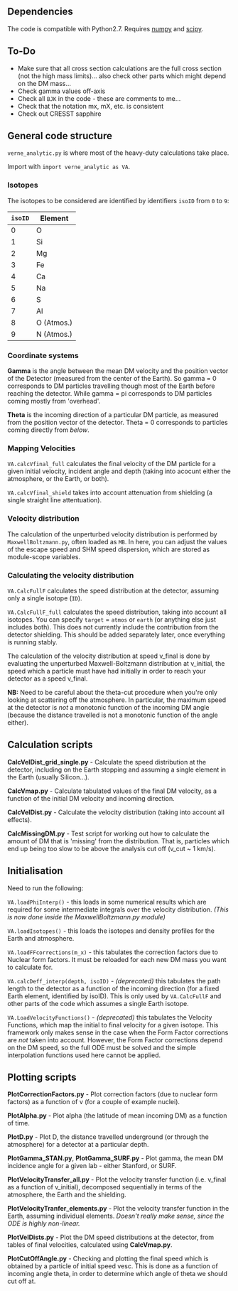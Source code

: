 ## Dependencies

The code is compatible with Python2.7. Requires [numpy](http://www.numpy.org) and [scipy](https://www.scipy.org).

## To-Do

- Make sure that all cross section calculations are the full cross section (not the high mass limits)... also check other parts which might depend on the DM mass...  
- Check gamma values off-axis  
- Check all `BJK` in the code - these are comments to me...  
- Check that the notation mx, mX, etc. is consistent  
- Check out CRESST sapphire

## General code structure

`verne_analytic.py` is where most of the heavy-duty calculations take place.

Import with `import verne_analytic as VA`.

### Isotopes

The isotopes to be considered are identified by identifiers `isoID` from `0` to `9`:

| `isoID` | Element |
| ------- | ------- |
| 0		  |	O		|
| 1		  | Si		|
| 2		  | Mg      |
| 3       | Fe      |
| 4		  | Ca		|
| 5		  | Na		|
| 6		  | S		|
| 7		  | Al		|
| 8		  | O (Atmos.) |
| 9	      | N (Atmos.) |

### Coordinate systems

**Gamma** is the angle between the mean DM velocity and the position vector of the Detector (measured from the center of the Earth). So gamma = 0 corresponds to DM particles travelling though most of the Earth before reaching the detector. While gamma = pi corresponds to DM particles coming mostly from 'overhead'.

**Theta** is the incoming direction of a particular DM particle, as measured from the position vector of the detector. Theta = 0 corresponds to particles coming directly from *below*.


### Mapping Velocities

`VA.calcVfinal_full` calculates the final velocity of the DM particle for a given initial velocity, incident angle and depth (taking into acocunt either the atmosphere, or the Earth, or both). 

`VA.calcVfinal_shield` takes into account attenuation from shielding (a single straight line attentuation).

### Velocity distribution

The calculation of the unperturbed velocity distribution is performed by `MaxwellBoltzmann.py`, often loaded as `MB`. In here, you can adjust the values of the escape speed and SHM speed dispersion, which are stored as module-scope variables.

### Calculating the velocity distribution

`VA.CalcFullF` calculates the speed distribution at the detector, assuming only a single isotope (`ID`).

`VA.CalcFullF_full` calculates the speed distribution, taking into account all isotopes. You can specify `target` = `atmos` or `earth` (or anything else just includes both). This does not currently include the contribution from the detector shielding. This should be added separately later, once everything is running stably.

The calculation of the velocity distribution at speed v\_final is done by evaluating the unperturbed Maxwell-Boltzmann distribution at v\_initial, the speed which a particle must have had initially in order to reach your detector as a speed v\_final.

**NB:** Need to be careful about the theta-cut procedure when you're only looking at scattering off the atmosphere. In particular, the maximum speed at the detector is *not* a monotonic function of the incoming DM angle (because the distance travelled is not a monotonic function of the angle either).

## Calculation scripts

**CalcVelDist\_grid\_single.py** - Calculate the speed distribution at the detector, including on the Earth stopping and assuming a single element in the Earth (usually Silicon...).

**CalcVmap.py** - Calculate tabulated values of the final DM velocity, as a function of the initial DM velocity and incoming direction.

**CalcVelDist.py** - Calculate the velocity distribution (taking into account all effects).

**CalcMissingDM.py** - Test script for working out how to calculate the amount of DM that is 'missing' from the distribution. That is, particles which end up being too slow to be above the analysis cut off (v\_cut ~ 1 km/s).

## Initialisation

Need to run the following:

`VA.loadPhiInterp()` - this loads in some numerical results which are required for some intermediate integrals over the velocity distribution. *(This is now done inside the MaxwellBoltzmann.py module)*

`VA.loadIsotopes()` - this loads the isotopes and density profiles for the Earth and atmosphere.

`VA.loadFFcorrections(m_x)` - this tabulates the correction factors due to Nuclear form factors. It must be reloaded for each new DM mass you want to calculate for.

`VA.calcDeff_interp(depth, isoID)` - *(deprecated)* this tabulates the path length to the detector as a function of the incoming direction (for a fixed Earth element, identified by isoID). This is only used by `VA.CalcFullF` and other parts of the code which assumes a single Earth isotope.

`VA.LoadVelocityFunctions()` - *(deprecated)* this tabulates the Velocity Functions, which map the initial to final velocity for a given isotope. This framework only makes sense in the case when the Form Factor corrections are *not* taken into account. However, the Form Factor corrections depend on the DM speed, so the full ODE must be solved and the simple interpolation functions used here cannot be applied.




## Plotting scripts

**PlotCorrectionFactors.py** - Plot correction factors (due to nuclear form factors) as a function of v (for a couple of example nuclei).

**PlotAlpha.py** - Plot alpha (the latitude of mean incoming DM) as a function of time.

**PlotD.py** - Plot D, the distance travelled underground (or through the atmosphere) for a detector at a particular depth.

**PlotGamma\_STAN.py**, **PlotGamma\_SURF.py** - Plot gamma, the mean DM incidence angle for a given lab - either Stanford, or SURF.

**PlotVelocityTransfer\_all.py** - Plot the velocity transfer function (i.e. v\_final as a function of v\_initial), decomposed sequentially in terms of the atmosphere, the Earth and the shielding.

**PlotVelocityTranfer\_elements.py** - Plot the velocity transfer function in the Earth, assuming individual elements. *Doesn't really make sense, since the ODE is highly non-linear.*

**PlotVelDists.py** - Plot the DM speed distributions at the detector, from tables of final velocities, calculated using **CalcVmap.py**.

**PlotCutOffAngle.py** - Checking and plotting the final speed which is obtained by a particle of initial speed vesc. This is done as a function of incoming angle theta, in order to determine which angle of theta we should cut off at.
